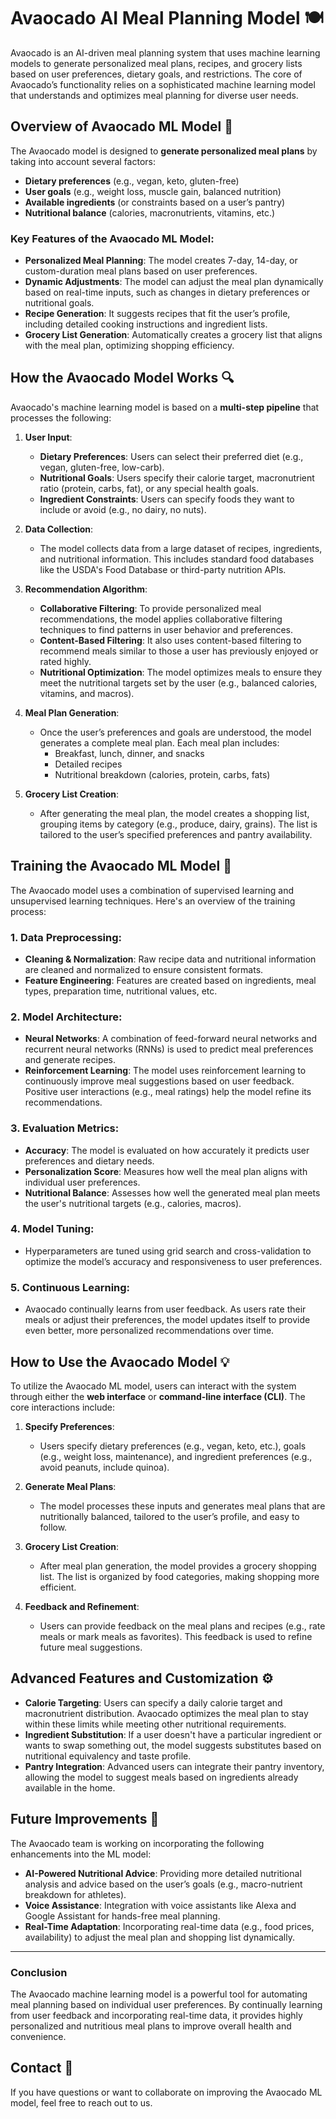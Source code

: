 # Avaocado AI Meal Planning Model 🍽️

Avaocado is an AI-driven meal planning system that uses machine learning models to generate personalized meal plans, recipes, and grocery lists based on user preferences, dietary goals, and restrictions. The core of Avaocado’s functionality relies on a sophisticated machine learning model that understands and optimizes meal planning for diverse user needs.

## Overview of Avaocado ML Model 🤖

The Avaocado model is designed to **generate personalized meal plans** by taking into account several factors:
- **Dietary preferences** (e.g., vegan, keto, gluten-free)
- **User goals** (e.g., weight loss, muscle gain, balanced nutrition)
- **Available ingredients** (or constraints based on a user’s pantry)
- **Nutritional balance** (calories, macronutrients, vitamins, etc.)

### Key Features of the Avaocado ML Model:
- **Personalized Meal Planning**: The model creates 7-day, 14-day, or custom-duration meal plans based on user preferences.
- **Dynamic Adjustments**: The model can adjust the meal plan dynamically based on real-time inputs, such as changes in dietary preferences or nutritional goals.
- **Recipe Generation**: It suggests recipes that fit the user’s profile, including detailed cooking instructions and ingredient lists.
- **Grocery List Generation**: Automatically creates a grocery list that aligns with the meal plan, optimizing shopping efficiency.

## How the Avaocado Model Works 🔍

Avaocado's machine learning model is based on a **multi-step pipeline** that processes the following:

1. **User Input**:
   - **Dietary Preferences**: Users can select their preferred diet (e.g., vegan, gluten-free, low-carb).
   - **Nutritional Goals**: Users specify their calorie target, macronutrient ratio (protein, carbs, fat), or any special health goals.
   - **Ingredient Constraints**: Users can specify foods they want to include or avoid (e.g., no dairy, no nuts).
   
2. **Data Collection**:
   - The model collects data from a large dataset of recipes, ingredients, and nutritional information. This includes standard food databases like the USDA's Food Database or third-party nutrition APIs.
   
3. **Recommendation Algorithm**:
   - **Collaborative Filtering**: To provide personalized meal recommendations, the model applies collaborative filtering techniques to find patterns in user behavior and preferences.
   - **Content-Based Filtering**: It also uses content-based filtering to recommend meals similar to those a user has previously enjoyed or rated highly.
   - **Nutritional Optimization**: The model optimizes meals to ensure they meet the nutritional targets set by the user (e.g., balanced calories, vitamins, and macros).
   
4. **Meal Plan Generation**:
   - Once the user’s preferences and goals are understood, the model generates a complete meal plan. Each meal plan includes:
     - Breakfast, lunch, dinner, and snacks
     - Detailed recipes
     - Nutritional breakdown (calories, protein, carbs, fats)
   
5. **Grocery List Creation**:
   - After generating the meal plan, the model creates a shopping list, grouping items by category (e.g., produce, dairy, grains). The list is tailored to the user’s specified preferences and pantry availability.

## Training the Avaocado ML Model 🧠

The Avaocado model uses a combination of supervised learning and unsupervised learning techniques. Here's an overview of the training process:

### 1. **Data Preprocessing**:
   - **Cleaning & Normalization**: Raw recipe data and nutritional information are cleaned and normalized to ensure consistent formats.
   - **Feature Engineering**: Features are created based on ingredients, meal types, preparation time, nutritional values, etc.

### 2. **Model Architecture**:
   - **Neural Networks**: A combination of feed-forward neural networks and recurrent neural networks (RNNs) is used to predict meal preferences and generate recipes.
   - **Reinforcement Learning**: The model uses reinforcement learning to continuously improve meal suggestions based on user feedback. Positive user interactions (e.g., meal ratings) help the model refine its recommendations.

### 3. **Evaluation Metrics**:
   - **Accuracy**: The model is evaluated on how accurately it predicts user preferences and dietary needs.
   - **Personalization Score**: Measures how well the meal plan aligns with individual user preferences.
   - **Nutritional Balance**: Assesses how well the generated meal plan meets the user's nutritional targets (e.g., calories, macros).
   
### 4. **Model Tuning**:
   - Hyperparameters are tuned using grid search and cross-validation to optimize the model’s accuracy and responsiveness to user preferences.

### 5. **Continuous Learning**:
   - Avaocado continually learns from user feedback. As users rate their meals or adjust their preferences, the model updates itself to provide even better, more personalized recommendations over time.

## How to Use the Avaocado Model 💡

To utilize the Avaocado ML model, users can interact with the system through either the **web interface** or **command-line interface (CLI)**. The core interactions include:

1. **Specify Preferences**:
   - Users specify dietary preferences (e.g., vegan, keto, etc.), goals (e.g., weight loss, maintenance), and ingredient preferences (e.g., avoid peanuts, include quinoa).

2. **Generate Meal Plans**:
   - The model processes these inputs and generates meal plans that are nutritionally balanced, tailored to the user’s profile, and easy to follow.

3. **Grocery List Creation**:
   - After meal plan generation, the model provides a grocery shopping list. The list is organized by food categories, making shopping more efficient.

4. **Feedback and Refinement**:
   - Users can provide feedback on the meal plans and recipes (e.g., rate meals or mark meals as favorites). This feedback is used to refine future meal suggestions.

## Advanced Features and Customization ⚙️

- **Calorie Targeting**: Users can specify a daily calorie target and macronutrient distribution. Avaocado optimizes the meal plan to stay within these limits while meeting other nutritional requirements.
- **Ingredient Substitution**: If a user doesn't have a particular ingredient or wants to swap something out, the model suggests substitutes based on nutritional equivalency and taste profile.
- **Pantry Integration**: Advanced users can integrate their pantry inventory, allowing the model to suggest meals based on ingredients already available in the home.

## Future Improvements 🚀

The Avaocado team is working on incorporating the following enhancements into the ML model:
- **AI-Powered Nutritional Advice**: Providing more detailed nutritional analysis and advice based on the user’s goals (e.g., macro-nutrient breakdown for athletes).
- **Voice Assistance**: Integration with voice assistants like Alexa and Google Assistant for hands-free meal planning.
- **Real-Time Adaptation**: Incorporating real-time data (e.g., food prices, availability) to adjust the meal plan and shopping list dynamically.

---

### Conclusion

The Avaocado machine learning model is a powerful tool for automating meal planning based on individual user preferences. By continually learning from user feedback and incorporating real-time data, it provides highly personalized and nutritious meal plans to improve overall health and convenience.

## Contact 📧

If you have questions or want to collaborate on improving the Avaocado ML model, feel free to reach out to us.
